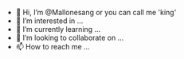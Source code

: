 - 👋 Hi, I’m @Mallonesang or you can call me 'king'
- 👀 I’m interested in ...
- 🌱 I’m currently learning ...
- 💞️ I’m looking to collaborate on ...
- 📫 How to reach me ...

<!---
Mallonesang/Mallonesang is a ✨ special ✨ repository because its `README.md` (this file) appears on your GitHub profile.
You can click the Preview link to take a look at your changes.
--->
